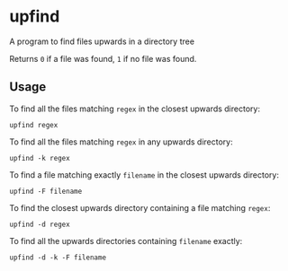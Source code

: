 # upfind

A program to find files upwards in a directory tree

Returns `0` if a file was found, `1` if no file was found.

## Usage

To find all the files matching `regex` in the closest upwards directory:

`upfind regex`

To find all the files matching `regex` in any upwards directory:

`upfind -k regex`

To find a file matching exactly `filename` in the closest upwards directory:

`upfind -F filename`

To find the closest upwards directory containing a file matching `regex`:

`upfind -d regex`

To find all the upwards directories containing `filename` exactly:

`upfind -d -k -F filename`
